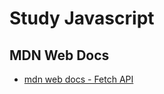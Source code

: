 # Study Javascript

## MDN Web Docs
- [mdn web docs - Fetch API](https://developer.mozilla.org/en-US/docs/Web/API/Fetch_API)

